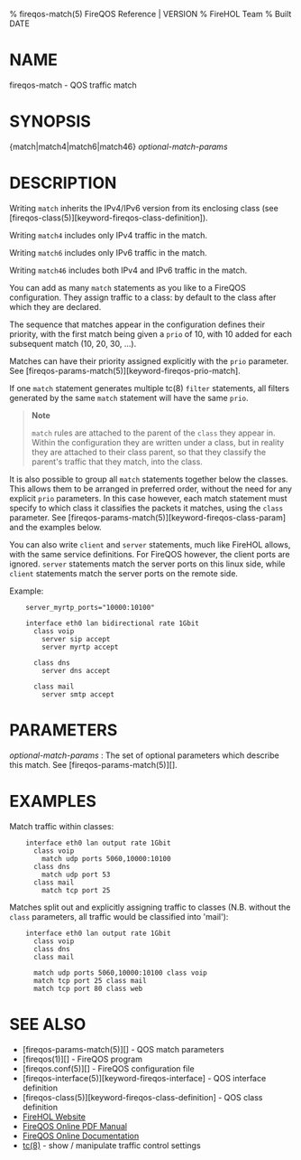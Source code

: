 % fireqos-match(5) FireQOS Reference | VERSION
% FireHOL Team
% Built DATE

# NAME

fireqos-match - QOS traffic match

# SYNOPSIS

{match|match4|match6|match46} *optional-match-params*

<!--
extra-manpage: fireqos-match46.5
extra-manpage: fireqos-match4.5
extra-manpage: fireqos-match6.5
  -->

# DESCRIPTION


Writing `match` inherits the IPv4/IPv6 version from its enclosing class
(see [fireqos-class(5)][keyword-fireqos-class-definition]).

Writing `match4` includes only IPv4 traffic in the match.

Writing `match6` includes only IPv6 traffic in the match.

Writing `match46` includes both IPv4 and IPv6 traffic in the match.

You can add as many `match` statements as you like to a FireQOS
configuration. They assign traffic to a class: by default to the
class after which they are declared.

The sequence that matches appear in the configuration defines their
priority, with the first match being given a `prio` of 10, with 10 added
for each subsequent match (10, 20, 30, ...).

Matches can have their priority assigned explicitly with the `prio`
parameter. See [fireqos-params-match(5)][keyword-fireqos-prio-match].

If one `match` statement generates multiple tc(8) `filter` statements, all
filters generated by the same `match` statement will have the same
`prio`.

> **Note**
>
> `match` rules are attached to the parent of the `class` they appear
> in. Within the configuration they are written under a class, but in
> reality they are attached to their class parent, so that they classify
> the parent's traffic that they match, into the class.

It is also possible to group all `match` statements together below the
classes. This allows them to be arranged in preferred order, without the
need for any explicit `prio` parameters. In this case however, each
match statement must specify to which class it classifies the packets it
matches, using the `class` parameter. See
[fireqos-params-match(5)][keyword-fireqos-class-param] and the examples below.

You can also write `client` and `server` statements, much like FireHOL
allows, with the same service definitions. For FireQOS however, the client
ports are ignored. `server` statements match the server ports on this linux
side, while `client` statements match the server ports on the remote side.

Example:

~~~~
    server_myrtp_ports="10000:10100"

    interface eth0 lan bidirectional rate 1Gbit
      class voip
        server sip accept
        server myrtp accept

      class dns
        server dns accept

      class mail
        server smtp accept
~~~~

# PARAMETERS

*optional-match-params*
:   The set of optional parameters which describe this match.
    See [fireqos-params-match(5)][].

# EXAMPLES

Match traffic within classes:

~~~~
    interface eth0 lan output rate 1Gbit
      class voip
        match udp ports 5060,10000:10100
      class dns
        match udp port 53
      class mail
        match tcp port 25
~~~~

Matches split out and explicitly assigning traffic to classes (N.B.
without the `class` parameters, all traffic would be classified into
'mail'):

~~~~
    interface eth0 lan output rate 1Gbit
      class voip
      class dns
      class mail

      match udp ports 5060,10000:10100 class voip
      match tcp port 25 class mail
      match tcp port 80 class web
~~~~

# SEE ALSO

* [fireqos-params-match(5)][] - QOS match parameters
* [fireqos(1)][] - FireQOS program
* [fireqos.conf(5)][] - FireQOS configuration file
* [fireqos-interface(5)][keyword-fireqos-interface] - QOS interface definition
* [fireqos-class(5)][keyword-fireqos-class-definition] - QOS class definition
* [FireHOL Website](http://firehol.org/)
* [FireQOS Online PDF Manual](http://firehol.org/fireqos-manual.pdf)
* [FireQOS Online Documentation](http://firehol.org/documentation/)
* [tc(8)](http://lartc.org/manpages/tc.html) - show / manipulate traffic control settings
